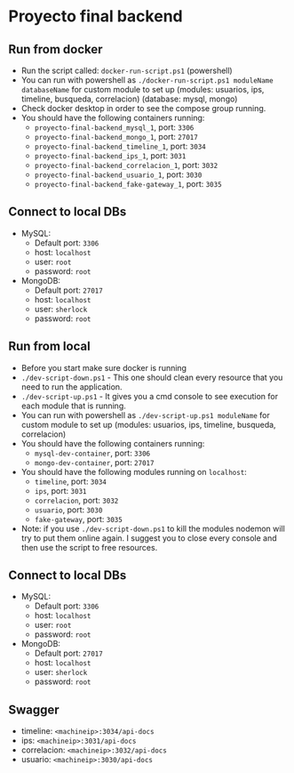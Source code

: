 ﻿# Proyecto final backend

## Run from docker

- Run the script called: `docker-run-script.ps1` (powershell)
- You can run with powershell as `./docker-run-script.ps1 moduleName databaseName` for custom module to set up (modules: usuarios, ips, timeline, busqueda, correlacion) (database: mysql, mongo)
- Check docker desktop in order to see the compose group running.
- You should have the following containers running:
  - `proyecto-final-backend_mysql_1`, port: `3306`
  - `proyecto-final-backend_mongo_1`, port: `27017`
  - `proyecto-final-backend_timeline_1`, port: `3034`
  - `proyecto-final-backend_ips_1`, port: `3031`
  - `proyecto-final-backend_correlacion_1`, port: `3032`
  - `proyecto-final-backend_usuario_1`, port: `3030`
  - `proyecto-final-backend_fake-gateway_1`, port: `3035`

## Connect to local DBs

- MySQL:
  - Default port: `3306`
  - host: `localhost`
  - user: `root`
  - password: `root`
- MongoDB:
  - Default port: `27017`
  - host: `localhost`
  - user: `sherlock`
  - password: `root`

## Run from local

- Before you start make sure docker is running
- `./dev-script-down.ps1` - This one should clean every resource that you need to run the application.
- `./dev-script-up.ps1` - It gives you a cmd console to see execution for each module that is running.
- You can run with powershell as `./dev-script-up.ps1 moduleName` for custom module to set up (modules: usuarios, ips, timeline, busqueda, correlacion)
- You should have the following containers running:
  - `mysql-dev-container`, port: `3306`
  - `mongo-dev-container`, port: `27017`
- You should have the following modules running on `localhost`:
  - `timeline`, port: `3034`
  - `ips`, port: `3031`
  - `correlacion`, port: `3032`
  - `usuario`, port: `3030`
  - `fake-gateway`, port: `3035`
- Note: if you use `./dev-script-down.ps1` to kill the modules nodemon will try to put them online again. I suggest you to close every console and then use the script to free resources.

## Connect to local DBs

- MySQL:
  - Default port: `3306`
  - host: `localhost`
  - user: `root`
  - password: `root`
- MongoDB:
  - Default port: `27017`
  - host: `localhost`
  - user: `sherlock`
  - password: `root`

## Swagger

- timeline: `<machineip>:3034/api-docs`
- ips: `<machineip>:3031/api-docs`
- correlacion: `<machineip>:3032/api-docs`
- usuario: `<machineip>:3030/api-docs`
